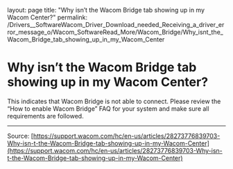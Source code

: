 layout: page
title: "Why isn’t the Wacom Bridge tab showing up in my Wacom Center?"
permalink: /Drivers__SoftwareWacom_Driver_Download_needed_Receiving_a_driver_error_message_o/Wacom_SoftwareRead_More/Wacom_Bridge/Why_isnt_the_Wacom_Bridge_tab_showing_up_in_my_Wacom_Center

# Why isn’t the Wacom Bridge tab showing up in my Wacom Center?

This indicates that Wacom Bridge is not able to connect. Please review the “How to enable Wacom Bridge” FAQ for your system and make sure all requirements are followed.

---
Source: [https://support.wacom.com/hc/en-us/articles/28273776839703-Why-isn-t-the-Wacom-Bridge-tab-showing-up-in-my-Wacom-Center](https://support.wacom.com/hc/en-us/articles/28273776839703-Why-isn-t-the-Wacom-Bridge-tab-showing-up-in-my-Wacom-Center)
